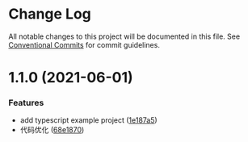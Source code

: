 # Change Log

All notable changes to this project will be documented in this file.
See [Conventional Commits](https://conventionalcommits.org) for commit guidelines.

# 1.1.0 (2021-06-01)


### Features

* add typescript example project ([1e187a5](https://github.com/walrusjs/test/commit/1e187a59df4217fadb6b22c1820008cf083d5a81))
* 代码优化 ([68e1870](https://github.com/walrusjs/test/commit/68e187043808f18b6bfebf014bd2a4d2fde151da))
